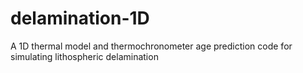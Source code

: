 # delamination-1D
A 1D thermal model and thermochronometer age prediction code for simulating lithospheric delamination
